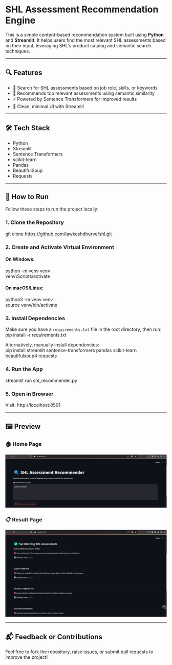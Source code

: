 
# SHL Assessment Recommendation Engine

This is a simple content-based recommendation system built using **Python** and **Streamlit**. It helps users find the most relevant SHL assessments based on their input, leveraging SHL's product catalog and semantic search techniques.

---

## 🔍 Features

- 🔎 Search for SHL assessments based on job role, skills, or keywords  
- 🤖 Recommends top relevant assessments using semantic similarity  
- ⚡ Powered by Sentence Transformers for improved results  
- 🧾 Clean, minimal UI with Streamlit  

---

## 🛠️ Tech Stack

- Python  
- Streamlit  
- Sentence Transformers  
- scikit-learn  
- Pandas  
- BeautifulSoup  
- Requests  

---

## 🚀 How to Run

Follow these steps to run the project locally:

### 1. Clone the Repository
git clone https://github.com/lawkeshdhurve/shl.git  

### 2. Create and Activate Virtual Environment

#### On Windows:
python -m venv venv  
venv\Scripts\activate

#### On macOS/Linux:
python3 -m venv venv  
source venv/bin/activate

### 3. Install Dependencies

Make sure you have a `requirements.txt` file in the root directory, then run:  
pip install -r requirements.txt

Alternatively, manually install dependencies:  
pip install streamlit sentence-transformers pandas scikit-learn beautifulsoup4 requests

### 4. Run the App
streamlit run shl_recommender.py

### 5. Open in Browser

Visit: http://localhost:8501

---

## 🖼️ Preview

### 🏠 Home Page
![Home](https://github.com/lawkeshdhurve/recom/blob/main/Home.jpg?raw=true)

### 📋 Result Page
![Result](https://github.com/lawkeshdhurve/recom/blob/main/Result.jpg?raw=true)

---

## 📬 Feedback or Contributions

Feel free to fork the repository, raise issues, or submit pull requests to improve the project!
